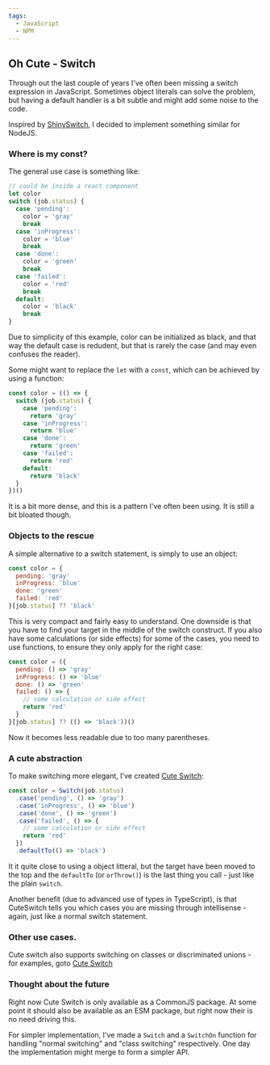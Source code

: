 ```yaml
---
tags:
  - JavaScript
  - NPM
---
```


## Oh Cute - Switch
Through out the last couple of years I've often been missing a switch expression in JavaScript. Sometimes object literals can solve the problem, but having a default handler is a bit subtle and might add some noise to the code.

Inspired by [ShinySwitch](https://github.com/asgerhallas/ShinySwitch), I decided to implement something similar for NodeJS.

### Where is my const?
The general use case is something like:

```javascript
// could be inside a react component
let color
switch (job.status) {
  case 'pending':
    color = 'gray'
    break
  case 'inProgress':
    color = 'blue'
    break
  case 'done':
    color = 'green'
    break
  case 'failed':
    color = 'red'
    break
  default:
    color = 'black'
    break
}
```

Due to simplicity of this example, color can be initialized as black, and that way the default case is redudent, but that is rarely the case (and may even confuses the reader).

Some might want to replace the `let` with a `const`, which can be achieved by using a function:


```javascript
const color = (() => {
  switch (job.status) {
    case 'pending':
      return 'gray'
    case 'inProgress':
      return 'blue'
    case 'done':
      return 'green'
    case 'failed':
      return 'red'
    default:
      return 'black'
  }
})()
```

It is a bit more dense, and this is a pattern I've often been using. It is still a bit bloated though.


### Objects to the rescue
A simple alternative to a switch statement, is simply to use an object:

```javascript
const color = {
  pending: 'gray'
  inProgress: 'blue'
  done: 'green'
  failed: 'red'
}[job.status] ?? 'black'
```

This is very compact and fairly easy to understand. One downside is that you have to find your target in the middle of the switch construct. If you also have some calculations (or side effects) for some of the cases, you need to use functions, to ensure they only apply for the right case:


```javascript
const color = ({
  pending: () => 'gray'
  inProgress: () => 'blue'
  done: () => 'green'
  failed: () => {
    // some calculation or side effect
    return 'red'
  }
}[job.status] ?? (() => 'black'))()
```

Now it becomes less readable due to too many parentheses.

### A cute abstraction

To make switching more elegant, I've created [Cute Switch](https://www.npmjs.com/package/cute-switch):

```javascript
const color = Switch(job.status)
  .case('pending', () => 'gray')
  .case('inProgress', () => 'blue')
  .case('done', () => 'green')
  .case('failed', () => {
    // some calculation or side effect
    return 'red'
  })
  .defaultTo(() => 'black')
```

It it quite close to using a object litteral, but the target have been moved to the top and the `defaultTo` (or `orThrow()`) is the last thing you call - just like the plain `switch`.

Another benefit (due to advanced use of types in TypeScript), is that CuteSwitch tells you which cases you are missing through intellisense - again, just like a normal switch statement.


### Other use cases.
Cute switch also supports switching on classes or discriminated unions - for examples, goto [Cute Switch](https://www.npmjs.com/package/cute-switch)


### Thought about the future
Right now Cute Switch is only available as a CommonJS package. At some point it should also be available as an ESM package, but right now their is no need driving this.

For simpler implementation, I've made a `Switch` and a `SwitchOn` function for handling "normal switching" and "class switching" respectively. One day the implementation might merge to form a simpler API.
